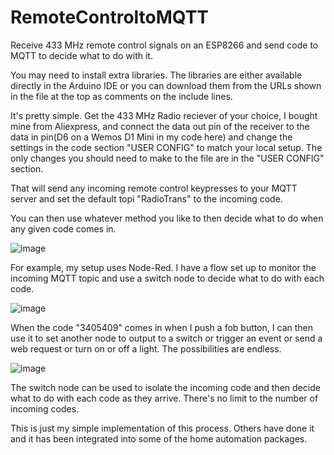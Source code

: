 # RemoteControltoMQTT
Receive 433 MHz remote control signals on an ESP8266 and send code to MQTT to decide what to do with it. 

You may need to install extra libraries. The libraries are either available directly in the Arduino IDE or you can download them from the URLs shown in the file at the top as comments on the include lines. 

It's pretty simple. Get the 433 MHz Radio reciever of your choice, I bought mine from Aliexpress, and connect the data out pin of the receiver to the data in pin(D6 on a Wemos D1 Mini in my code here) and change the settings in the code section "USER CONFIG" to match your local setup. The only changes you should need to make to the file are in the "USER CONFIG" section. 

That will send any incoming remote control keypresses to your MQTT server and set the default topi "RadioTrans" to the incoming code. 

You can then use whatever method you like to then decide what to do when any given code comes in. 

![image](https://user-images.githubusercontent.com/1443724/144650647-e82292b8-ab5f-4fba-9774-cbfd8cc4b1d2.png)

For example, my setup uses Node-Red. I have a flow set up to monitor the incoming MQTT topic and use a switch node to decide what to do with each code.

![image](https://user-images.githubusercontent.com/1443724/144650829-97e17943-2d36-4a76-82f9-73506b6d2710.png)


When the code "3405409" comes in when I push a fob button, I can then use it to set another node to output to a switch or trigger an event or send a web request or turn on or off a light. The possibilities are endless. 

![image](https://user-images.githubusercontent.com/1443724/144652041-435a5de9-4d54-4b79-80ea-135da52b8117.png)

The switch node can be used to isolate the incoming code and then decide what to do with each code as they arrive. There's no limit to the number of incoming codes. 

This is just my simple implementation of this process. Others have done it and it has been integrated into some of the home automation packages. 

